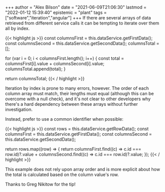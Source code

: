+++
author = "Alex Bilson"
date = "2021-06-09T21:06:30"
lastmod = "2022-01-12 15:39:40"
epistemic = "plant"
tags = ["software","iteration","angular"]
+++
If there are several arrays of data retrieved from different service calls it can be tempting to iterate over them all by index.

{{< highlight js >}}
const columnsFirst = this.dataService.getFirstData();
const columnsSecond = this.dataService.getSecondData();
columnsTotal = [];

for (var i = 0; i < columnsFirst.length(); i++)
{
  const total = columnsFirst[i].value + columnsSecond[i].value;
  columnsTotal.append(total);
}

return columnsTotal;
{{< / highlight >}}

Iteration by index is prone to many errors, however. The order of each column array must match, their lengths must equal (although this can be overcome with a null check), and it's not clear to other developers why there's a hard dependency between these arrays without further investigation.

Instead, prefer to use a common identifier when possible:

{{< highlight js >}}
const rows = this.dataService.getRowData();
const columnsFirst = this.dataService.getFirstData();
const columnsSecond = this.dataService.getSecondData();

return rows.map((row) => {
  return columnsFirst.find((c) => c.id === row.id)?.value + columnsSecond.find((c) => c.id === row.id)?.value;
});
{{< / highlight >}}

This example does not rely upon array order and is more explicit about how the total is calculated based on the column value's row.

Thanks to Greg Nikitow for the tip!

